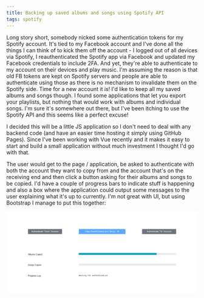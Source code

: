 ```yaml
---
title: Backing up saved albums and songs using Spotify API
tags: spotify
---
```


Long story short, somebody nicked some authentication tokens for my Spotify
account. It's tied to my Facebook account and I've done all the things I can
think of to kick them off the account - I logged out of all devices via
Spotify, I reauthenticated the Spotify app via Facebook and updated my Facebook
credentials to include 2FA. And yet, they're able to authenticate to my account
on their devices and play music. I'm assuming the reason is that old FB tokens
are kept on Spotify servers and people are able to authenticate using those
as there is no mechanism to invalidate them on the Spotify side. Time for a new
account it is! I'd like to keep all my saved albums and songs though. I found
some applications that let you export your playlists, but nothing that would
work with albums and individual songs. I'm sure it's somewhere out there, but
I've been itching to use the Spotify API and this seems like a perfect excuse!

I decided this will be a little JS application so I don't need to deal with
any backend code (and have an easier time hosting it simply using GitHub Pages).
Since I've been working with Vue recently and it makes it easy to start and
build a small application without much investment I thought I'd go with that.

The user would get to the page / application, be asked to authenticate with
both the account they want to copy from and the account that's on the receiving
end and then click a button asking for their albums and songs to be copied. I'd
have a couple of progress bars to indicate stuff is happening and also a box
where the application could output some messages to the user explaining what
it's up to currently. I'm not great with UI, but using Bootstrap I manage to
put this together:

<img src="/images/spotify-backup/app-layout.png" class="screenshot">


